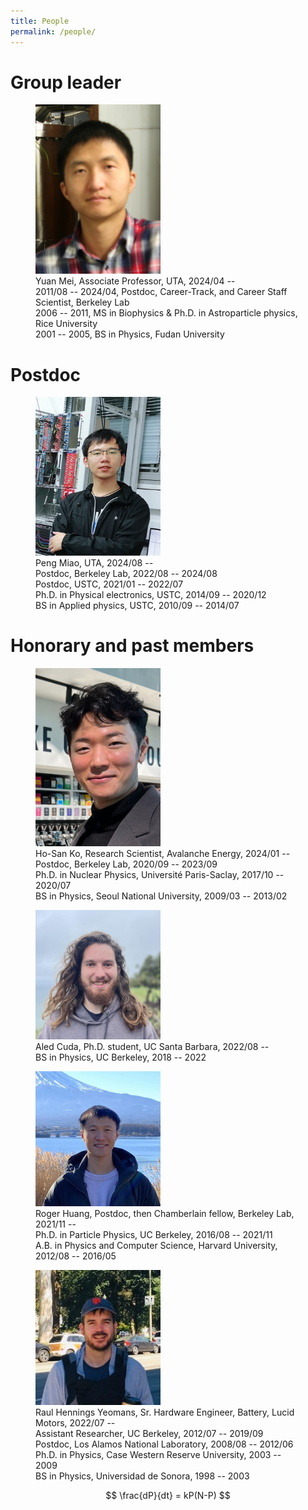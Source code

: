 ```yaml
---
title: People
permalink: /people/
---
```


# Group leader

<figure>
    <img src="/assets/images/people/yuan.mei.jpg" width="200">
    <figcaption>
        Yuan Mei, Associate Professor, UTA, 2024/04 -- <br/>
        2011/08 -- 2024/04, Postdoc, Career-Track, and Career Staff Scientist, Berkeley Lab <br/>
        2006 -- 2011, MS in Biophysics & Ph.D. in Astroparticle physics, Rice University <br/>
        2001 -- 2005, BS in Physics, Fudan University
    </figcaption>
</figure>

# Postdoc

<figure>
    <img src="/assets/images/people/peng.miao.jpg" width="200">
    <figcaption>
        Peng Miao, UTA, 2024/08 -- <br/>
        Postdoc, Berkeley Lab, 2022/08 -- 2024/08 <br/>
        Postdoc, USTC, 2021/01 -- 2022/07 <br/>
        Ph.D. in Physical electronics, USTC, 2014/09 -- 2020/12 <br/>
        BS in Applied physics, USTC, 2010/09 -- 2014/07
    </figcaption>
</figure>

# Honorary and past members

<figure>
    <img src="/assets/images/people/hosan.ko.jpg" width="200">
    <figcaption>
    Ho-San Ko, Research Scientist, Avalanche Energy, 2024/01 -- <br/>
    Postdoc, Berkeley Lab, 2020/09 -- 2023/09 <br/>
    Ph.D. in Nuclear Physics, Université Paris-Saclay, 2017/10 -- 2020/07 <br/>
    BS in Physics, Seoul National University, 2009/03 -- 2013/02
    </figcaption>
</figure>

<figure>
    <img src="/assets/images/people/aled.cuda.jpg" width="200">
    <figcaption>
    Aled Cuda, Ph.D. student, UC Santa Barbara, 2022/08 -- <br/>
    BS in Physics, UC Berkeley, 2018 -- 2022
    </figcaption>
</figure>

<figure>
    <img src="/assets/images/people/roger.huang.jpg" width="200">
    <figcaption>
    Roger Huang, Postdoc, then Chamberlain fellow, Berkeley Lab, 2021/11 -- <br/>
    Ph.D. in Particle Physics, UC Berkeley, 2016/08 -- 2021/11 <br/>
    A.B. in Physics and Computer Science, Harvard University, 2012/08 -- 2016/05
    </figcaption>
</figure>

<figure>
    <img src="/assets/images/people/raul.hennings.jpg" width="200">
    <figcaption>
    Raul Hennings Yeomans, Sr. Hardware Engineer, Battery, Lucid Motors, 2022/07 -- <br/>
    Assistant Researcher, UC Berkeley, 2012/07 -- 2019/09 <br/>
    Postdoc, Los Alamos National Laboratory, 2008/08 -- 2012/06 <br/>
    Ph.D. in Physics, Case Western Reserve University, 2003 -- 2009 <br/>
    BS in Physics, Universidad de Sonora, 1998 -- 2003
    </figcaption>
</figure>

$$ \frac{dP}{dt} = kP(N-P) $$
